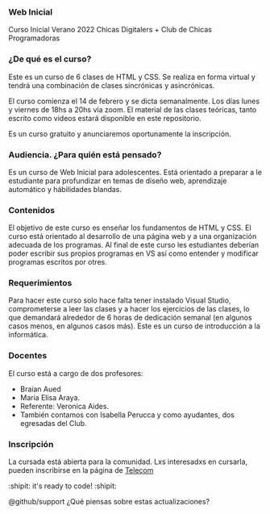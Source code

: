 ### Web Inicial

Curso Inicial Verano 2022 Chicas Digitalers + Club de Chicas Programadoras

### ¿De qué es el curso?

Este es un curso de 6 clases de HTML y CSS.
Se realiza en forma virtual y tendrá una combinación de clases sincrónicas y asincrónicas.

El curso comienza el 14 de febrero y se dicta semanalmente. Los días lunes y viernes de 18hs a 20hs vía zoom. El material de las clases teóricas, tanto escrito como videos estará disponible en este repositorio.

Es un curso gratuito y anunciaremos oportunamente la inscripción.

### Audiencia. ¿Para quién está pensado?

Es un curso de Web Inicial para adolescentes. Está orientado a preparar a le estudiante para profundizar en temas de diseño web, aprendizaje automático y hábilidades blandas.

### Contenidos

El objetivo de este curso es enseñar los fundamentos de HTML y CSS. El curso está orientado al desarrollo de una página web y a una organización adecuada de los programas. Al final de este curso les estudiantes deberían poder escribir sus propios programas en VS así como entender y modificar programas escritos por otres.

### Requerimientos

Para hacer este curso solo hace falta tener instalado Visual Studio, comprometerse a leer las clases y a hacer los ejercicios de las clases, lo que demandará alrededor de 6 horas de dedicación semanal (en algunos casos menos, en algunos casos más). Este es un curso de introducción a la informática.

### Docentes

El curso está a cargo de dos profesores: 
- Braian Aued
- Maria Elisa Araya.
- Referente: Veronica Aides. 
- También contamos con Isabella Perucca y como ayudantes, dos egresadas del Club. 

### Inscripción

La cursada está abierta para la comunidad. Lxs interesadxs en cursarla, pueden inscribirse en la página de [Telecom](https://www.digitalers.com.ar/chicas-digitalers.html) 

:shipit: it's ready to code! :shipit:

@github/support ¿Qué piensas sobre estas actualizaciones?
